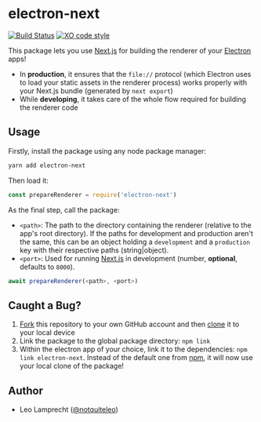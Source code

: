 # electron-next

[![Build Status](https://travis-ci.org/leo/electron-next.svg?branch=master)](https://travis-ci.org/leo/electron-next)
[![XO code style](https://img.shields.io/badge/code_style-XO-5ed9c7.svg)](https://github.com/sindresorhus/xo)

This package lets you use [Next.js](https://github.com/zeit/next.js) for building the renderer of your [Electron](https://electron.atom.io) apps!

- In **production**, it ensures that the `file://` protocol (which Electron uses to load your static assets in the renderer process) works properly with your Next.js bundle (generated by `next export`)
- While **developing**, it takes care of the whole flow required for building the renderer code

## Usage

Firstly, install the package using any node package manager:

```bash
yarn add electron-next
```

Then load it:

```js
const prepareRenderer = require('electron-next')
```

As the final step, call the package:

- `<path>`: The path to the directory containing the renderer (relative to the app's root directory). If the paths for development and production aren't the same, this can be an object holding a `development` and a `production` key with their respective paths (string|object).
- `<port>`: Used for running [Next.js](https://github.com/zeit/next.js) in development (number, **optional**, defaults to `8000`).

```js
await prepareRenderer(<path>, <port>)
```

## Caught a Bug?

1. [Fork](https://help.github.com/articles/fork-a-repo/) this repository to your own GitHub account and then [clone](https://help.github.com/articles/cloning-a-repository/) it to your local device
2. Link the package to the global package directory: `npm link`
3. Within the electron app of your choice, link it to the dependencies: `npm link electron-next`. Instead of the default one from [npm](https://www.npmjs.com), it will now use your local clone of the package!

## Author

- Leo Lamprecht ([@notquiteleo](https://twitter.com/notquiteleo))

